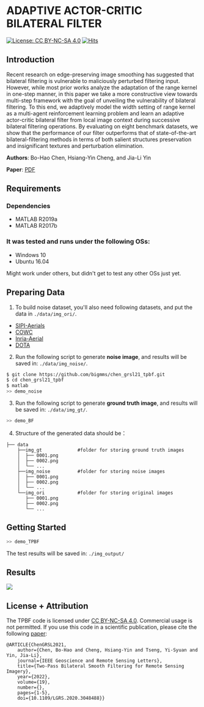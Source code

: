 # ADAPTIVE ACTOR-CRITIC BILATERAL FILTER

[![License: CC BY-NC-SA 4.0](https://img.shields.io/badge/License-CC%20BY--NC--SA%204.0-lightgrey.svg?style=flat-square)](https://creativecommons.org/licenses/by-nc-sa/4.0/)
[![Hits](https://hits.seeyoufarm.com/api/count/incr/badge.svg?url=https%3A%2F%2Fgithub.com%2Fbigmms%2Fchen_grsl21_tpbf&count_bg=%233D46C8&title_bg=%23555555&icon=&icon_color=%23E7E7E7&title=views&edge_flat=false)](https://hits.seeyoufarm.com)

## Introduction
Recent research on edge-preserving image smoothing has suggested that bilateral filtering is vulnerable to maliciously perturbed filtering input. However, while most prior works analyze the adaptation of the range kernel in one-step manner, in this paper we take a more constructive view towards multi-step framework with the goal of unveiling the vulnerability of bilateral filtering. To this end, we adaptively model the width setting of range kernel as a multi-agent reinforcement learning problem and learn an adaptive actor-critic bilateral filter from local image context during successive bilateral filtering operations. By evaluating on eight benchmark datasets, we show that the performance of our filter outperforms that of state-of-the-art bilateral-filtering methods in terms of both salient structures preservation and insignificant textures and perturbation elimination.

**Authors**: Bo-Hao Chen, Hsiang-Yin Cheng, and Jia-Li Yin

**Paper**: [PDF](https://ieeexplore.ieee.org/document/9746631)

## Requirements
### Dependencies
* MATLAB R2019a
* MATLAB R2017b

### It was tested and runs under the following OSs:
* Windows 10
* Ubuntu 16.04

Might work under others, but didn't get to test any other OSs just yet.

## Preparing Data
1. To build noise dataset, you'll also need following datasets, and put the data in `./data/img_ori/`.
* [SIPI-Aerials](http://sipi.usc.edu/database/database.php)
* [COWC](https://gdo152.llnl.gov/cowc/)
* [Inria-Aerial](https://project.inria.fr/aerialimagelabeling/)
* [DOTA](https://captain-whu.github.io/DOTA/dataset.html)

2. Run the following script to generate **noise image**, and results will be saved in: `./data/img_noise/`.
```bash
$ git clone https://github.com/bigmms/chen_grsl21_tpbf.git
$ cd chen_grsl21_tpbf
$ matlab
>> demo_noise
```

3. Run the following script to generate **ground truth image**, and results will be saved in: `./data/img_gt/`.
```bash
>> demo_BF
```

4. Structure of the generated data should be：
```
├── data
    ├──img_gt             #folder for storing ground truth images
    │  ├── 0001.png                
    │  ├── 0002.png 
    │  └── ...
    ├──img_noise          #folder for storing noise images
    │  ├── 0001.png
    │  ├── 0002.png
    │  └── ... 
    └──img_ori            #folder for storing original images
       ├── 0001.png
       ├── 0002.png
       └── ...
```

## Getting Started
```bash
>> demo_TPBF
```
The test results will be saved in: `./img_output/`

## Results
![](./docs/results.png)

## License + Attribution
The TPBF code is licensed under [CC BY-NC-SA 4.0](https://creativecommons.org/licenses/by-nc-sa/4.0/). Commercial usage is not permitted. If you use this code in a scientific publication, please cite the following [paper](https://ieeexplore.ieee.org/document/9325516):
```
@ARTICLE{ChenGRSL2021,  
	author={Chen, Bo-Hao and Cheng, Hsiang-Yin and Tseng, Yi-Syuan and Yin, Jia-Li}, 
	journal={IEEE Geoscience and Remote Sensing Letters},   
	title={Two-Pass Bilateral Smooth Filtering for Remote Sensing Imagery},   
	year={2022},  
	volume={19},  
	number={},  
	pages={1-5},  
	doi={10.1109/LGRS.2020.3048488}}
```
